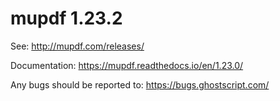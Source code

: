 # mupdf 1.23.2

See:
http://mupdf.com/releases/

Documentation:
https://mupdf.readthedocs.io/en/1.23.0/

Any bugs should be reported to:
https://bugs.ghostscript.com/
